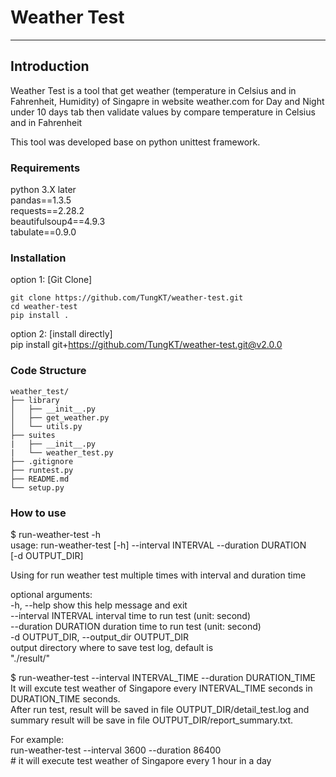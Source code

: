 # Weather Test

---

## Introduction

Weather Test is a tool that get weather (temperature in Celsius and in Fahrenheit, Humidity) of Singapre
in website weather.com for Day and Night under 10 days tab then validate values by compare temperature in Celsius and in Fahrenheit

This tool was developed base on python unittest framework.


### Requirements

python 3.X later  
pandas==1.3.5  
requests==2.28.2  
beautifulsoup4==4.9.3  
tabulate==0.9.0  


### Installation

option 1: [Git Clone]  

    git clone https://github.com/TungKT/weather-test.git  
    cd weather-test  
    pip install . 

option 2: [install directly]  
    pip install git+https://github.com/TungKT/weather-test.git@v2.0.0  

### Code Structure

    weather_test/
    ├── library
    │   ├── __init__.py
    │   ├── get_weather.py
    │   └── utils.py
    ├── suites
    |   ├── __init__.py
    |   └── weather_test.py
    ├── .gitignore
    ├── runtest.py
    ├── README.md
    └── setup.py

### How to use

$ run-weather-test -h  
usage: run-weather-test [-h] --interval INTERVAL --duration DURATION  
                        [-d OUTPUT_DIR]  

Using for run weather test multiple times with interval and duration time  

optional arguments:  
  -h, --help            show this help message and exit  
  --interval INTERVAL   interval time to run test (unit: second)  
  --duration DURATION   duration time to run test (unit: second)  
  -d OUTPUT_DIR, --output_dir OUTPUT_DIR  
                        output directory where to save test log, default is  
                        "./result/"  

$ run-weather-test --interval INTERVAL_TIME --duration DURATION_TIME  
It will excute test weather of Singapore every INTERVAL_TIME seconds in DURATION_TIME seconds.  
After run test, result will be saved in file OUTPUT_DIR/detail_test.log and summary result will be save in file OUTPUT_DIR/report_summary.txt.  

For example:  
    run-weather-test --interval 3600 --duration 86400  
    # it will execute test weather of Singapore every 1 hour in a day  
